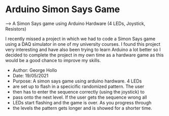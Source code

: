 # Arduino Simon Says Game
--> A Simon Says game using Arduino Hardware (4 LEDs, Joystick, Resistors)

I recently missed a project in which we had to code a Simon Says game using a DAQ simulator in one of my university courses. I found this project very interesting and have also been trying to learn Arduino a lot better so I decided to complete the project  in  my own time as a hardware game as this would be a good chance to improve my skills.

 * Author: George Hollo
 * Date: 19/05/2021
 * Purpose: A simon says  game using arduino hardware. 4 LEDs
 * are set up to flash in a specicific randomized pattern. The user
 * then has to enter the sequence correctly (using the joystick) to
 * pass onto the next level. If the user gets the sequence wrong all
 * LEDs start flashing and the game is over. As you progress through
 * the levels the pattern gets longer and is showed for a shorter time.

